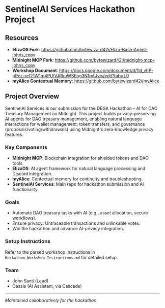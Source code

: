 # SentinelAI Services Hackathon Project

## Resources

- **ElizaOS Fork**: https://github.com/bytewizard42i/Eliza-Base-Agent-johns_copy
- **Midnight MCP Fork**: https://github.com/bytewizard42i/midnight-mcp-johns_copy
- **Workshop Document**: https://docs.google.com/document/d/1ld_vhP-pPez-ref21W1m4PUIVJRkuWSEog3N1pAJvis/edit?tab=t.0
- **myAlice Contextual Memory**: https://github.com/bytewizard42i/myAlice

## Project Overview

SentinelAI Services is our submission for the DEGA Hackathon – AI for DAO Treasury Management on Midnight. This project builds privacy-preserving AI agents for DAO treasury management, enabling natural language interactions for wallet management, token transfers, and governance (proposals/voting/withdrawals) using Midnight's zero-knowledge privacy features.

### Key Components
- **Midnight MCP**: Blockchain integration for shielded tokens and DAO tools.
- **ElizaOS**: AI agent framework for natural language processing and Discord integration.
- **myAlice**: Contextual memory for continuity and troubleshooting.
- **SentinelAI Services**: Main repo for hackathon submission and AI functionality.

### Goals
- Automate DAO treasury tasks with AI (e.g., asset allocation, secure workflows).
- Ensure privacy: Untraceable transactions and unlinkable votes.
- Win the hackathon and advance AI-privacy integration.

### Setup Instructions
Refer to the parsed workshop instructions in `Hackathon_Workshop_Instructions.md` for detailed setup.

### Team
- John Santi (Lead)
- Cassie (AI Assistant, via Cascade)

---

*Maintained collaboratively for the hackathon.*

